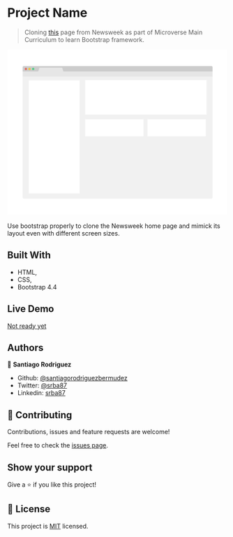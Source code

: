 # Project Name

> Cloning [this](https://www.newsweek.com/) page from Newsweek as part of Microverse Main Curriculum to learn Bootstrap framework.

![screenshot](./app_screenshot.png)

Use bootstrap properly to clone the Newsweek home page and mimick its layout even with different screen sizes.

## Built With

- HTML,
- CSS,
- Bootstrap 4.4

## Live Demo

[Not ready yet](#)

## Authors

👤 **Santiago Rodriguez**

- Github: [@santiagorodriguezbermudez](https://github.com/santiagorodriguezbermudez)
- Twitter: [@srba87](https://twitter.com/srba87)
- Linkedin: [srba87](https://www.linkedin.com/in/srba87/)

## 🤝 Contributing

Contributions, issues and feature requests are welcome!

Feel free to check the [issues page](issues/).

## Show your support

Give a ⭐️ if you like this project!


## 📝 License

This project is [MIT](lic.url) licensed.
